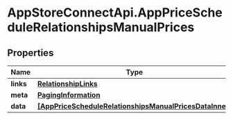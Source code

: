 # AppStoreConnectApi.AppPriceScheduleRelationshipsManualPrices

## Properties

Name | Type | Description | Notes
------------ | ------------- | ------------- | -------------
**links** | [**RelationshipLinks**](RelationshipLinks.md) |  | [optional] 
**meta** | [**PagingInformation**](PagingInformation.md) |  | [optional] 
**data** | [**[AppPriceScheduleRelationshipsManualPricesDataInner]**](AppPriceScheduleRelationshipsManualPricesDataInner.md) |  | [optional] 



